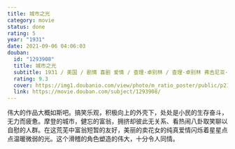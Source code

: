 ```yaml
---
title: 城市之光
category: movie
status: done
rating: 5
year: "1931"
date: 2021-09-06 04:06:03
douban:
  id: "1293908"
  title: 城市之光
  subtitle: 1931 / 美国 / 剧情 喜剧 爱情 / 查理·卓别林 / 查理·卓别林 弗吉尼亚·切瑞尔
  rating: 9.3
  cover: https://img1.doubanio.com/view/photo/m_ratio_poster/public/p2170238828.jpg
  link: https://movie.douban.com/subject/1293908/
---
```


伟大的作品大概如斯吧。搞笑乐观，积极向上的外壳下，处处是小民的生存奋斗，无力而疲惫。摩登的城市，健忘的富翁，拥挤却彼此无关系、看热闹八卦取笑聊以自慰的人群。在这荒芜中富翁短暂的友好，美丽的卖花女的纯真爱情闪烁着星星点点温暖微弱的光。这个滑稽的角色塑造的伟大，十分令人同情。